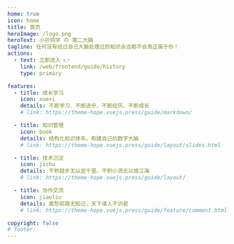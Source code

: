 ```yaml
---
home: true
icon: home
title: 首页
heroImage: /logo.png
heroText: 小孙同学 の 第二大脑
tagline: 任何没有经过自己大脑处理过的知识永远都不会真正属于你！
actions:
  - text: 立即进入 👉
    link: /web/frontend/guide/history
    type: primary

features:
  - title: 成长学习
    icon: xuexi
    details: 不断学习、不断进步、不断经历、不断成长
    # link: https://theme-hope.vuejs.press/guide/markdown/

  - title: 知识管理
    icon: book
    details: 结构化知识体系，构建自己的数字大脑
    # link: https://theme-hope.vuejs.press/guide/layout/slides.html

  - title: 技术沉淀
    icon: jishu
    details: 不积跬步无以至千里，不积小流无以成江海
    # link: https://theme-hope.vuejs.press/guide/layout/

  - title: 协作交流
    icon: jiaoliu
    details: 莫愁前路无知己，天下谁人不识君
    # link: https://theme-hope.vuejs.press/guide/feature/comment.html

copyright: false
# footer:
---
```

